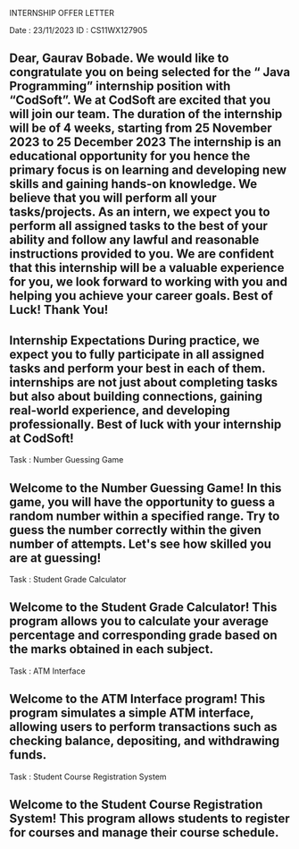 INTERNSHIP OFFER LETTER

Date : 23/11/2023 
ID   : CS11WX127905

Dear,
Gaurav Bobade.
We would like to congratulate you on being selected for the “ Java Programming”
internship position with “CodSoft”. We at CodSoft are excited that you will join our team.
The duration of the internship will be of 4 weeks, starting from 25 November 2023 to 25
December 2023 The internship is an educational opportunity for you hence the primary
focus is on learning and developing new skills and gaining hands-on knowledge. We believe
that you will perform all your tasks/projects.
As an intern, we expect you to perform all assigned tasks to the best of your ability and
follow any lawful and reasonable instructions provided to you.
We are confident that this internship will be a valuable experience for you, we look forward
to working with you and helping you achieve your career goals.
Best of Luck!
Thank You!
---------------------------------------------------------------------------------------------------------------------------------------------------------------------------

Internship Expectations
During practice, we expect you to fully participate in all assigned tasks and perform your best in each of them.
internships are not just about completing tasks but also about building connections, 
gaining real-world experience, and developing professionally. Best of luck with your internship at CodSoft!
---------------------------------------------------------------------------------------------------------------------------------------------------------------------------

Task : Number Guessing Game

Welcome to the Number Guessing Game! In this game, you will have the opportunity to guess a random number within a specified range. 
Try to guess the number correctly within the given number of attempts. Let's see how skilled you are at guessing!
---------------------------------------------------------------------------------------------------------------------------------------------------------------------------

Task : Student Grade Calculator

Welcome to the Student Grade Calculator! This program allows you to calculate your average percentage and corresponding grade based on the marks obtained in each subject.
---------------------------------------------------------------------------------------------------------------------------------------------------------------------------

Task : ATM Interface

Welcome to the ATM Interface program! This program simulates a simple ATM interface, allowing users to perform transactions such as checking balance, depositing, 
and withdrawing funds.
---------------------------------------------------------------------------------------------------------------------------------------------------------------------------

Task : Student Course Registration System

Welcome to the Student Course Registration System! This program allows students to register for courses and manage their course schedule.
---------------------------------------------------------------------------------------------------------------------------------------------------------------------------











